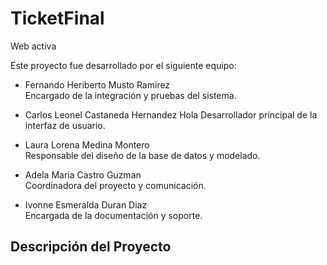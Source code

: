 # TicketFinal
Web activa

Este proyecto fue desarrollado por el siguiente equipo:

- Fernando Heriberto Musto Ramirez  
  Encargado de la integración y pruebas del sistema.

- Carlos Leonel Castaneda Hernandez  Hola
  Desarrollador principal de la interfaz de usuario.

- Laura Lorena Medina Montero  
  Responsable del diseño de la base de datos y modelado.

- Adela Maria Castro Guzman  
  Coordinadora del proyecto y comunicación.

- Ivonne Esmeralda Duran Diaz  
  Encargada de la documentación y soporte.

## Descripción del Proyecto
